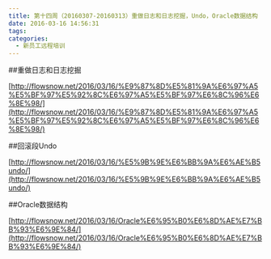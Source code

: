 ```yaml
---
title: 第十四周（20160307-20160313）重做日志和日志挖掘，Undo，Oracle数据结构
date: 2016-03-16 14:56:31
tags:
categories:
  - 新员工远程培训
---
```

##重做日志和日志挖掘

[http://flowsnow.net/2016/03/16/%E9%87%8D%E5%81%9A%E6%97%A5%E5%BF%97%E5%92%8C%E6%97%A5%E5%BF%97%E6%8C%96%E6%8E%98/](http://flowsnow.net/2016/03/16/%E9%87%8D%E5%81%9A%E6%97%A5%E5%BF%97%E5%92%8C%E6%97%A5%E5%BF%97%E6%8C%96%E6%8E%98/)

##回滚段Undo

[http://flowsnow.net/2016/03/16/%E5%9B%9E%E6%BB%9A%E6%AE%B5undo/](http://flowsnow.net/2016/03/16/%E5%9B%9E%E6%BB%9A%E6%AE%B5undo/)

##Oracle数据结构

[http://flowsnow.net/2016/03/16/Oracle%E6%95%B0%E6%8D%AE%E7%BB%93%E6%9E%84/](http://flowsnow.net/2016/03/16/Oracle%E6%95%B0%E6%8D%AE%E7%BB%93%E6%9E%84/)

<!--more-->